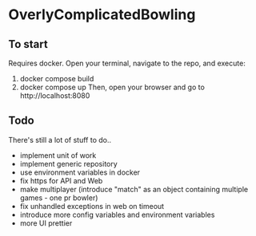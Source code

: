 # OverlyComplicatedBowling
## To start
Requires docker. Open your terminal, navigate to the repo, and execute:
1. docker compose build
2. docker compose up
Then, open your browser and go to http://localhost:8080

## Todo
There's still a lot of stuff to do..

- implement unit of work
- implement generic repository
- use environment variables in docker
- fix https for API and Web
- make multiplayer (introduce "match" as an object containing multiple games - one pr bowler)
- fix unhandled exceptions in web on timeout
- introduce more config variables and environment variables
- more UI prettier
